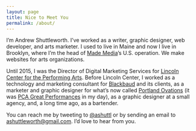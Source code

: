 ```yaml
---
layout: page
title: Nice to Meet You
permalink: /about/
---
```

<p class="special">I&rsquo;m Andrew Shuttleworth. I&rsquo;ve worked as a writer, graphic designer, web developer, and arts marketer. I used to live in Maine and now I live in Brooklyn, where I’m the head of <a href="http://made.media">Made Media</a>’s U.S. operation. We&nbsp;make websites for arts&nbsp;organizations.</p>

Until 2015, I was the Director of Digital Marketing Services for&nbsp;[Lincoln Center for the Performing Arts](http://lc.lincolncenter.org). Before Lincoln Center, I worked as a technology and marketing consultant for [Blackbaud](http://blackbaud.com/) and its clients, as a marketer and graphic designer for what&rsquo;s now called [Portland Ovations](http://portlandovations.org) (it was [PCA Great Performances](http://ashuttleworth.com/pca/) in my day), as a graphic designer at a small agency, and, a long time ago, as a bartender.

You can reach me by tweeting to [@ashuttl](http://twitter.com/intent/tweet?screen_name=ashuttl) or by sending an email to [ashuttleworth@gmail.com](mailto:ashuttleworth@gmail.com). I&rsquo;d love to hear from you.


